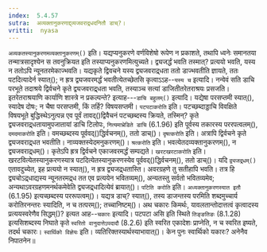 ```yaml
---
index:  5.4.57
sutra:  अव्यक्तानुकरणाद्द्व्यजवराद्र्धदनितौ डाच्?।
vritti:  nyasa
---
```


`अव्यकतस्यानुकरणमव्यक्तानुकरणम्()` इति। यद्यप्यनुकरणे वर्णविशेषो रूपेण न प्रकाशते, तथापि ध्वनेः समानतया तन्मात्रसादृश्येन स तवनुक्रियत इति तस्याप्यनुकरणमित्युच्यते। द्व्यजर्द्धं भवति तस्मात्? प्रत्ययो भवति, यस्य न ततोऽपि न्यूनतरमेकाज्भवति। यद्यकृते द्विवचने यस्य द्व्यजवराद्र्धता ततो डाज्भवतीति ज्ञायते, ततः पटदित्यादेर्न स्यात्(); न ह्रत्र द्व्यजवरमर्द्धं भवतीत्येतच्छेतसि कृत्वाऽ‌ऽह--`यस्य च` इत्यादि। नन्वेवं सति डाचि परभूते तदाश्रये द्विर्वचने कृते द्व्यजवराद्र्धता भवति, तस्याञ्च सत्यां डाजितीतरेतराश्रयः प्रसजति। इतरेतराश्रयाणि कार्याणि शास्त्रे न प्रकल्पन्ते? इत्याह---`डाचि बहुलम्()` इत्यादि। यद्येषा परसप्तमी स्यात्(), स्यादेष दोषः; न चैषा परसप्तमी, किं तर्हि? विषयसप्तमी। `पटपटाकरोति` इति। पटच्छब्दाड्डाचि विवक्षिते विषयभूते बुद्धिस्थेऽनुत्पन्न एव पूर्वं तावद्()द्विवैचनं पटच्छब्दस्य क्रियते, तस्मिन्? कृते द्व्यजवराद्र्धतायामुपजातायां डाचि टिलोपः, `नित्यमाभ्रेडिते डाचि` (6.1.96) इति पूर्वस्य तकारस्य पररपत्वलम्(), `दमदमाकरोति` इति। वमच्छब्दस्य पूर्ववद्()द्धिर्वचनम्(), ततो डाच्()। 
`दृषत्करोति` इति। अत्रापि द्विर्वचने कृते द्व्यजवराद्र्धत भवतीति। नाव्यक्तस्येदमनुकरणम्()। `श्रत्करोति` इति। भवत्येतदव्यक्तानुकरणम्(), न द्व्यजवराद्र्धम्()। कृतेऽपि ह्रत्र द्विर्वचने एकाजवरमर्द्धं सम्पद्यते। `खरटखरटाकरोति` इति। खरटवित्येतस्यानुकरणस्यात्र पटदित्येतस्यानुकरणस्येव पूर्ववद्()द्धिर्वचनम्(), ततो डाच्()। यदि `द्व्यजद्र्धम्()` एतावदुच्येत, इह प्रत्ययो न स्यात्(), न ह्रत्र द्व्यजद्र्धतास्ति। अवरग्रहणे तु सतीहापि भवति। तत्र हि द्व्यचोऽद्र्धाद्यस्य न्यूनतरमद्र्ध तत एव प्रत्ययेन भवितव्यम्(), अन्यतस्तु सर्वतो भवितव्यमेव; अन्यथाऽवरग्रहणमनर्थकमेवेति द्व्यजद्र्धादित्येवं ब्रायात्()। `पटिति करोति` इति। `अध्यक्तानुकरणस्यात इतौ` (6.1.95) इत्यच्छब्दस्य पररूपत्वम्()। यद्यत्र डाच्? स्यात्(), तस्य डाजन्तस्य परमिति शब्दमुच्चार्य करोतिरनन्तरः स्यादिति, न च तत्परम्(); तच्चानिष्टम्()। 
अथ चकारः किमर्थः, यावलतान्तोदात्तत्वं कृत्वादस्य प्रत्ययस्वरेणैव सिद्धम्()? इत्यत आह--`चकारः` इत्यादि। पटपटा असि इति स्थिते `तिङ्ङतिङः` (8.1.28) इत्यसिशब्दस्य निघाते कृते `स्वरितो वानुदात्तेऽपदादौ` (8.2.6) इति स्वरित एकादेशः प्राप्नेति, न च स्वरित इष्यते, तदर्थ चकारः। 
`स्वार्थिको विज्ञेयः` इति। व्यतिरिक्तस्यार्थस्याभावात्()। केन पुनः स्वार्थिको यकारः? अनेनैव निपातनेन॥
